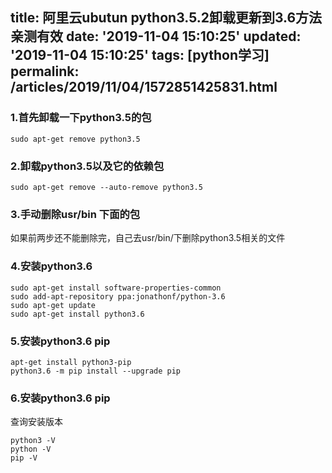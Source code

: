 title: 阿里云ubutun python3.5.2卸载更新到3.6方法亲测有效
date: '2019-11-04 15:10:25'
updated: '2019-11-04 15:10:25'
tags: [python学习]
permalink: /articles/2019/11/04/1572851425831.html
---
### 1.首先卸载一下python3.5的包
```
sudo apt-get remove python3.5
```
### 2.卸载python3.5以及它的依赖包

```
sudo apt-get remove --auto-remove python3.5
```
### 3.手动删除usr/bin 下面的包
如果前两步还不能删除完，自己去usr/bin/下删除python3.5相关的文件

### 4.安装python3.6
```
sudo apt-get install software-properties-common
sudo add-apt-repository ppa:jonathonf/python-3.6 
sudo apt-get update 
sudo apt-get install python3.6
```
### 5.安装python3.6 pip
```
apt-get install python3-pip
python3.6 -m pip install --upgrade pip
```
### 6.安装python3.6 pip
查询安装版本
```
python3 -V
python -V
pip -V
```

